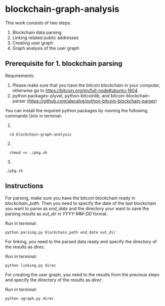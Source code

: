 # blockchain-graph-analysis

This work consists of two steps:
1. Blockchain data parsing
2. Linking related public addresses
3. Creating user graph
2. Graph analysis of the user graph

## Prerequisite for 1. blockchain parsing

Requirements:
1. Please make sure that you have the bitcoin blockchain in your computer, otherwise go to https://bitcoin.org/en/full-node#ubuntu-1604.
2. python packages: plyvel, python-bitcoinlib, and bitcoin-blockchain-parser (https://github.com/alecalve/python-bitcoin-blockchain-parser)


You can install the required python packages by running the following commands Unix in terminal: 

1.
```
  cd blockchain-graph-analysis
```
2. 
```
  chmod +x ./pkg.sh
```
3. 
```
./pkg.sh
```

## Instructions
For parsing, make sure you have the bitcoin blockchain ready in *blockchain_path*. Then you need to specify the date of the last blockchain you want to parse as *end_date*  and the directory your want to save the parsing results as *out_dir* in *YYYY-MM-DD* format. 

Run in terminal:

```
python parsing.py blockchain_path end_date out_dir
```

For linking, you need to the parsed data ready and specify the directory of the results as *direc*. 

Run in terminal:

```
python linking.py direc
```

For creating the user graph, you need to the results from the previous steps and specify the directory of the results as *direc*. 

Run in terminal:

```
python ugraph.py direc
```










